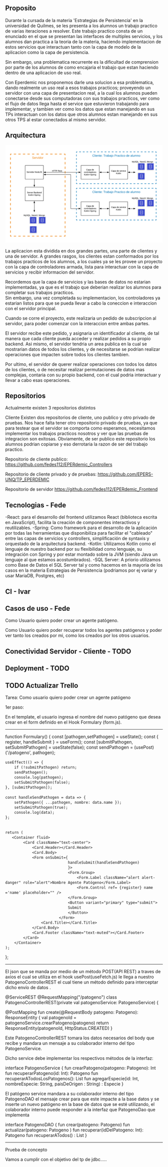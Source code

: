 ## Proposito

Durante la cursada de la materia 'Estrategias de Persistencia' en la universidad de Quilmes, se les presenta a los alumnos un trabajo practico de varias iteraciones a resolver.
Este trabajo practico consta de un enunciado en el que se presentan las interfaces de multiples servicios, y los alumnos dan practica a la teoria de la materia, haciendo
implementacion de estos servicios que interactuan tanto con la capa de modelo de la aplicacion como la capa de persistencia.

Sin embargo, una problematica recurrente es la dificultad de comprension por parte de los alumnos de como encajaria el trabajo que estan haciendo dentro de una aplicacion de uso real.

Con Eperdemic nos proponemos darle una solucion a esa problematica, dando realmente un uso real a esos trabajos practicos; proveyendo un servidor con una capa de presentacion real,
a la cual los alumnos pueden conectarse desde sus computadoras con sus trabajos practicos, ver como el flujo de datos llega hasta el service que estuvieron trabajando para implementar, 
y tambien ver como los datos que estan manejando en sus TPs interactuan con los datos que otros alumnos estan manejando en sus otros TPS al estar conectados al mismo servidor.

## Arquitectura 

<p align="center">
  <img src="Arquitectura.png" />
</p>

La aplicacion esta dividida en dos grandes partes, una parte de clientes y una de servidor.
A grandes rasgos,  los clientes estan conformados por los trabajos practicos de los alumnos, a los cuales ya se les provee un proyecto con la capa de controladores armada, lista para
interactuar con la capa de servicios y recibir informacion del servidor. 

Recordemos que la capa de servicios y las bases de datos no estarian implementadas, ya que es el trabajo que deberian realizar los alumnos para completar sus trabajos practicos.  
Sin embargo, una vez completada su implementacion, los controladores ya estarian listos para que se pueda llevar a cabo la coneccion e interaccion con el servidor principal.

Cuando se corre el proyecto, este realizaria un pedido de subscripcion al servidor, para poder comenzar con la interaccion entre ambas partes.

El servidor recibe este pedido, y asignaria un identificador al cliente, de tal manera que cada cliente pueda acceder y realizar pedidos a su propio backend.
Asi mismo, el servidor tendria un area publica en la cual se mostrarian datos de todos los clientes, y de necesitarse se podrian realizar operaciones que impacten sobre todos los clientes tambien.

Por ultimo, el servidor de querer realizar operaciones con todos los datos de los clientes, o de necesitar realizar permutaciones de datos mas complejas, contaria con su propio backend, con el cual podria interactuar
y llevar a cabo esas operaciones.



## Repositorios
Actualmente existen 3 repositorios distintos

Cliente
Existen dos repositorios de cliente, uno publico y otro privado de pruebas. Nos hace falta tener otro repositorio privado de pruebas, ya que para testear que el servidor se comporta
como esperamos, necesitamos implementar los trabajos practicos nosotros y ver que las pruebas de integracion son exitosas. Obviamente, de ser publico este repositorio los alumnos 
podrian copiarse y eso derrotaria la razon de ser del trabajo practico.

Repositorio de cliente publico:
https://github.com/fedes112/EPERdemic_Controllers

Repositorio de cliente privado y de pruebas:
https://github.com/EPERS-UNQ/TP_EPERDEMIC

Repositorio de servidor
https://github.com/fedes112/EPERdemic_Frontend


## Tecnologias - Fede

-React: para el desarrollo del frontend utilizamos React (biblioteca escrita en JavaScript), facilita la creación de componentes interactivos y reutilizables.
-Spring: Como framework para el desarrollo de la aplicación por todas las herramientas que disponibiliza para facilitar el "cableado" entre las capas de servicios y controllers, simplificación de syntaxis y orquestado de la arquitectura backend.
-Kotlin: Utilizamos Kotlin como el lenguaje de nuestro backend por su flexibilidad como lenguaje, su integración con Spring y por estar montado sobre la JVM (siendo Java un lenguaje al que estamos acostumbrados).
-SQL Server: A priorio utilizamos como Base de Datos el SQL Server tal y como hacemos en la mayoria de los casos en la materia Estrategias de Persistencia (podriamos por ej variar y usar MariaDB, Postgres, etc)

## CI - Ivar

## Casos de uso - Fede

Como Usuario quiero poder crear un agente patógeno.

Como Usuario quiero poder recuperar todos los agentes patógenos y poder ver tanto los creados por mi, como los creados por los otros usuarios.  


## Conectividad Servidor - Cliente - TODO

## Deployment - TODO

## TODO Actualizar Trello


Tarea:
Como usuario quiero poder crear un agente patógeno

1er paso:

En el template, el usuario ingresa el nombre del nuevo patógeno que desea crear en el form definido en el Hook Formulary (form.js).

-----------------

function Formulary() {
    const [pathogen,setPathogen] = useState();
    const {
         register, handleSubmit
      } = useForm();
    const [submitPathogen, setSubmitPathogen] = useState(false);
    const sendPathogen = (usePost)('/patogeno', pathogen);


    useEffect(() => {
        if (!submitPathogen) return;
        sendPathogen();
        console.log(pathogen);
        setSubmitPathogen(false);
    }, [submitPathogen]);

    const handleSendPathogen = data => {
        setPathogen({ ...pathogen, nombre: data.name });
        setSubmitPathogen(true);
        console.log(data);
    };

  
    return ( 
       <Container fluid>
            <Card className="text-center">
                <Card.Header></Card.Header>
                <Card.Body>
                <Form onSubmit={ 
                                handleSubmit(handleSendPathogen)
                                }>
                                <Form.Group>
                                    <Form.Label className="alert alert-danger" role="alert">Nombre Agente Patógeno</Form.Label>
                                    <Form.Control ref= {register} name ='name' placeholder="" />
                                </Form.Group>
                                <Button variant="primary" type="submit">
                                Submit
                                </Button>
                            </Form>
                    <Card.Title></Card.Title>
                </Card.Body>
                <Card.Footer className="text-muted"></Card.Footer>
            </Card>
        </Container> 
    );
    
};

---------------


El json que se manda por medio de un método POST(API REST) a traves de axios el cual se utiliza en el hook usePost(useFetch.js) le llega 
a nuestro PatogenoControllerREST el cual tiene un método definido para interceptar 
dicho envío de datos .


@ServiceREST
@RequestMapping("/patogeno")
class PatogenoControllerREST(private val patogenoService: PatogenoService) {

  @PostMapping
  fun create(@RequestBody patogeno: Patogeno): ResponseEntity<Int> {
    val patogenoId = patogenoService.crearPatogeno(patogeno)
    return ResponseEntity(patogenoId, HttpStatus.CREATED)
  }


Este PatogenoControllerREST tomara los datos necesarios del body que recibe y
mandara un mensaje a su colaborador interno del tipo PatogenoService.

Dicho service debe implementar los respectivos métodos de la interfaz:

interface PatogenoService {
    fun crearPatogeno(patogeno: Patogeno): Int
    fun recuperarPatogeno(id: Int): Patogeno
    fun recuperarATodosLosPatogenos(): List<Patogeno>
    fun agregarEspecie(id: Int, nombreEspecie: String, paisDeOrigen : String) : Especie
}

El patógeno service mandara a su colaborador interno del tipo PatogenoDAO 
el mensaje crear para que este impacte a la base datos y se inserte un nuevo
patógeno en la base de datos que se esté utilizando, el colaborador interno 
puede responder a la interfaz que PatogenoDao que implementa

interface PatogenoDAO {
    fun crear(patogeno: Patogeno)
    fun actualizar(patogeno: Patogeno )
    fun recuperar(idDelPatogeno: Int): Patogeno
    fun recuperarATodos() : List<Patogeno>
}




-----
Prueba de concepto 


Vamos a cumplir con el objetivo del tp de jdbc.....